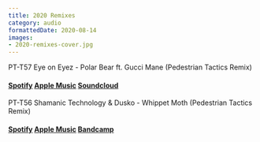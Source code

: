 ```yaml
---
title: 2020 Remixes
category: audio
formattedDate: 2020-08-14
images:
- 2020-remixes-cover.jpg
---
```


PT-T57 Eye on Eyez - Polar Bear ft. Gucci Mane (Pedestrian Tactics Remix)

 #### [Spotify](https://open.spotify.com/album/4ZnBnz8WJxeYMNvqdsMpbg?si=YfD9T_XOS9izvM50NBpzUQ) [Apple Music](https://music.apple.com/us/album/polar-bear-the-remixes-feat-gucci-mane-single/1527324211) [Soundcloud](https://soundcloud.com/pedestriantactics/pt-t57)

PT-T56 Shamanic Technology & Dusko - Whippet Moth (Pedestrian Tactics Remix)

#### [Spotify](https://open.spotify.com/album/03l5VuEmDsCW08E5GR9BzY?si=6UCi05OBS56gdEBjH6U3RA) [Apple Music](https://music.apple.com/il/album/artifacts-the-remixes/1515024682) [Bandcamp](https://omnitemplemusic.bandcamp.com/album/artifacts-the-remixes)

